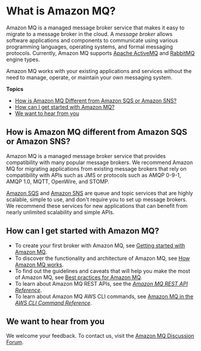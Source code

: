 # What is Amazon MQ?<a name="welcome"></a>

Amazon MQ is a managed message broker service that makes it easy to migrate to a message broker in the cloud\. A *message broker* allows software applications and components to communicate using various programming languages, operating systems, and formal messaging protocols\. Currently, Amazon MQ supports [Apache ActiveMQ](http://activemq.apache.org/) and [RabbitMQ](https://www.rabbitmq.com/) engine types\.

Amazon MQ works with your existing applications and services without the need to manage, operate, or maintain your own messaging system\.

**Topics**
+ [How is Amazon MQ Different from Amazon SQS or Amazon SNS?](#difference-from-sqs-sns)
+ [How can I get started with Amazon MQ?](#get-started)
+ [We want to hear from you](#amazon-mq-we-want-to-hear-from-you)

## How is Amazon MQ different from Amazon SQS or Amazon SNS?<a name="difference-from-sqs-sns"></a>

Amazon MQ is a managed message broker service that provides compatibility with many popular message brokers\. We recommend Amazon MQ for migrating applications from existing message brokers that rely on compatibility with APIs such as JMS or protocols such as AMQP 0\-9\-1, AMQP 1\.0, MQTT, OpenWire, and STOMP\.

[Amazon SQS](https://aws.amazon.com/sqs/) and [Amazon SNS](https://aws.amazon.com/sns/) are queue and topic services that are highly scalable, simple to use, and don't require you to set up message brokers\. We recommend these services for new applications that can benefit from nearly unlimited scalability and simple APIs\.

## How can I get started with Amazon MQ?<a name="get-started"></a>
+ To create your first broker with Amazon MQ, see [Getting started with Amazon MQ](amazon-mq-getting-started.md)\.
+ To discover the functionality and architecture of Amazon MQ, see [How Amazon MQ works](amazon-mq-how-it-works.md)\.
+ To find out the guidelines and caveats that will help you make the most of Amazon MQ, see [Best practices for Amazon MQ](amazon-mq-best-practices.md)\.
+ To learn about Amazon MQ REST APIs, see the *[Amazon MQ REST API Reference](https://docs.aws.amazon.com/amazon-mq/latest/api-reference/)*\.
+ To learn about Amazon MQ AWS CLI commands, see [Amazon MQ in the *AWS CLI Command Reference*](https://docs.aws.amazon.com/cli/latest/reference/mq/index.html)\.

## We want to hear from you<a name="amazon-mq-we-want-to-hear-from-you"></a>

We welcome your feedback\. To contact us, visit the [Amazon MQ Discussion Forum](https://forums.aws.amazon.com/forum.jspa?forumID=279)\.
